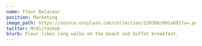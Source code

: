 ```yaml
---
name: Fleur Delacour
position: Marketing
image_path: https://source.unsplash.com/collection/139386/601x601?a=.png
twitter: MrAliYazbek
blurb: Fleur likes long walks on the beach and buffet breakfast.
---
```

